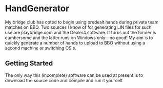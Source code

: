 # HandGenerator

My bridge club has opted to begin using predealt hands during private team matches on BBO. Two sources I know of for generating LIN files for such use are playbridge.com and the Dealer4 software. It turns out the former is cumbersome and the latter runs on Windows only&mdash;no good! My aim is to quickly generate a number of hands to upload to BBO without using a second machine or switching OS's.

## Getting Started

The only way this (incomplete) software can be used at present is to download the source code and compile and run it yourself.